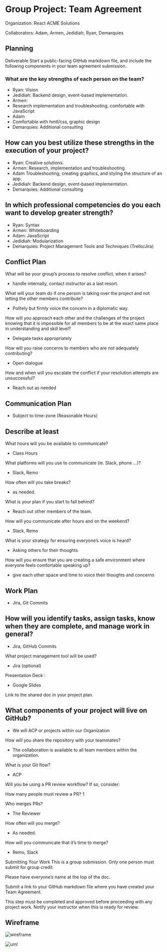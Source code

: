 # Group Project: Team Agreement

Organization: React ACME Solutions

Collaborators: Adam, Armen, Jedidiah, Ryan, Demarquies


## Planning

Deliverable
Start a public-facing GitHub markdown file, and include the following components in your team agreement submission.

### What are the key strengths of each person on the team?

- Ryan:
  Vision
- Jedidiah:
  Backend design, event-based implementation.
- Armen:
- Research implementation and troubleshooting, comfortable with JavaScript
- Adam
- Comfortable with hmtl/css, graphic design
- Demarquies: Additional consulting

## How can you best utilize these strengths in the execution of your project?

- Ryan:
  Creative solutions.
- Armen:
  Research, implementation and troubleshooting
- Adam
  Troubleshooting, creating graphics, and styling the structure of an app.
- Jedidiah:
  Backend design, event-based implementation.
- Demarquies: Additional consulting
    

    

## In which professional competencies do you each want to develop greater strength?

- Ryan: Syntax
- Armen: Whiteboarding
- Adam: JavaScript
- Jedidiah: Modularization 
- Demarquies: Project Management Tools and Techniques (Trello/Jira)


## Conflict Plan


What will be your group’s process to resolve conflict, when it arises?

- handle internally, contact instructor as a last resort.

What will your team do if one person is taking over the project and not letting the other members contribute?

- Politely but firmly voice the concern in a diplomatic way.

How will you approach each other and the challenges of the project knowing that it is impossible for all members to be at the exact same place in understanding and skill level?

- Delegate tasks appropriately

How will you raise concerns to members who are not adequately contributing?

- Open dialogue

How and when will you escalate the conflict if your resolution attempts are unsuccessful?
- Reach out as needed

## Communication Plan
- Subject to time-zone (Reasonable Hours)

## Describe at least

What hours will you be available to communicate?

- Class Hours

What platforms will you use to communicate (ie. Slack, phone …)?

- Slack, Remo

How often will you take breaks?

- as needed.

What is your plan if you start to fall behind?

- Reach out other members of the team.

How will you communicate after hours and on the weekend?

- Slack, Remo

What is your strategy for ensuring everyone’s voice is heard?

- Asking others for their thoughts

How will you ensure that you are creating a safe environment where everyone feels comfortable speaking up?

- give each other space and time to voice  their thoughts and concerns

## Work Plan

- Jira, Git Commits


## How will you identify tasks, assign tasks, know when they are complete, and manage work in general?

- Jira, GitHub Commits

What project management tool will be used?

- Jira (optional) 

Presentation Deck :

- Google Slides

Link to the shared doc in your project plan.

## What components of your project will live on GitHub?

- We will ACP or projects within our Organization

How will you share the repository with your teammates?

- The collaboration is available to all team members within the organization.

What is your Git flow?

- ACP

Will you be using a PR review workflow? If so, consider:

How many people must review a PR? 1

Who merges PRs?

- The Reviewer

How often will you merge?

- As needed.

How will you communicate that it’s time to merge?

- Remo, Slack

Submitting Your Work
This is a group submission. Only one person must submit for group credit.

Please have everyone’s name at the top of the doc.

Submit a link to your GitHub markdown file where you have created your Team Agreement.

This step must be completed and approved before proceeding with any project work. Notify your instructor when this is ready for review.

## Wireframe

![wireframe]()

![uml]()
